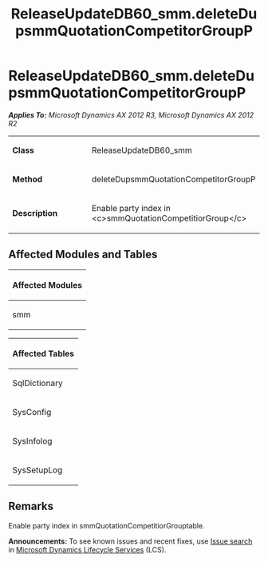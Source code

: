 ﻿---
title: ReleaseUpdateDB60_smm.deleteDupsmmQuotationCompetitorGroupP
TOCTitle: ReleaseUpdateDB60_smm.deleteDupsmmQuotationCompetitorGroupP
ms:assetid: efcd90cf-234c-144b-bcf6-73e29cd590a6
ms:mtpsurl: https://msdn.microsoft.com/en-us/library/JJ720033(v=AX.60)
ms:contentKeyID: 49712085
ms.date: 05/18/2015
mtps_version: v=AX.60
---

# ReleaseUpdateDB60\_smm.deleteDupsmmQuotationCompetitorGroupP 


_**Applies To:** Microsoft Dynamics AX 2012 R3, Microsoft Dynamics AX 2012 R2_

<table>
<colgroup>
<col style="width: 50%" />
<col style="width: 50%" />
</colgroup>
<tbody>
<tr class="odd">
<td><p><strong>Class</strong></p></td>
<td><p>ReleaseUpdateDB60_smm</p></td>
</tr>
<tr class="even">
<td><p><strong>Method</strong></p></td>
<td><p>deleteDupsmmQuotationCompetitorGroupP</p></td>
</tr>
<tr class="odd">
<td><p><strong>Description</strong></p></td>
<td><p>Enable party index in &lt;c&gt;smmQuotationCompetitiorGroup&lt;/c&gt;</p></td>
</tr>
</tbody>
</table>


## Affected Modules and Tables

<table>
<colgroup>
<col style="width: 100%" />
</colgroup>
<thead>
<tr class="header">
<th><p>Affected Modules</p></th>
</tr>
</thead>
<tbody>
<tr class="odd">
<td><p>smm</p></td>
</tr>
</tbody>
</table>


<table>
<colgroup>
<col style="width: 100%" />
</colgroup>
<thead>
<tr class="header">
<th><p>Affected Tables</p></th>
</tr>
</thead>
<tbody>
<tr class="odd">
<td><p>SqlDictionary</p></td>
</tr>
<tr class="even">
<td><p>SysConfig</p></td>
</tr>
<tr class="odd">
<td><p>SysInfolog</p></td>
</tr>
<tr class="even">
<td><p>SysSetupLog</p></td>
</tr>
</tbody>
</table>


## Remarks

Enable party index in smmQuotationCompetitiorGrouptable.

  
**Announcements:** To see known issues and recent fixes, use [Issue search](http://go.microsoft.com/fwlink/?linkid=389258) in [Microsoft Dynamics Lifecycle Services](http://go.microsoft.com/fwlink/?linkid=306505) (LCS).

